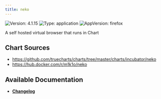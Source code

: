 ```yaml
---
title: neko
---
```


![Version: 4.1.15](https://img.shields.io/badge/Version-4.1.15-informational?style=flat-square) ![Type: application](https://img.shields.io/badge/Type-application-informational?style=flat-square) ![AppVersion: firefox](https://img.shields.io/badge/AppVersion-firefox-informational?style=flat-square)

A self hosted virtual browser that runs in Chart

## Chart Sources

- https://github.com/truecharts/charts/tree/master/charts/incubator/neko
- https://hub.docker.com/r/m1k1o/neko

## Available Documentation

- [**Changelog**](./CHANGELOG.md)
